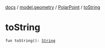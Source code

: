 [docs](../../index.md) / [model.geometry](../index.md) / [PolarPoint](index.md) / [toString](./to-string.md)

# toString

`fun toString(): `[`String`](https://kotlinlang.org/api/latest/jvm/stdlib/kotlin/-string/index.html)